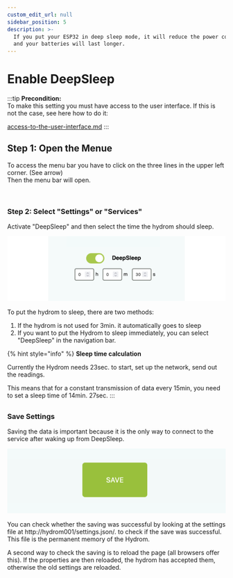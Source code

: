 ```yaml
---
custom_edit_url: null
sidebar_position: 5
description: >-
  If you put your ESP32 in deep sleep mode, it will reduce the power consumption
  and your batteries will last longer.
---
```


# Enable DeepSleep



:::tip
**Precondition:**\
To make this setting you must have access to the user interface. If this is not the case, see here how to do it:

[access-to-the-user-interface.md](../getting-started/access-to-the-user-interface.md "mention")
:::

## Step 1: Open the Menue

To access the menu bar you have to click on the three lines in the upper left corner. (See arrow)\
Then the menu bar will open.

<figure><img src="../../docs/Pics/English_Pic5" alt=""><figcaption></figcaption></figure>

### Step 2: Select "Settings" or "Services" 

Activate "DeepSleep" and then select the time the hydrom should sleep.

![](../../docs/Pics/English_Pic18.png)

To put the hydrom to sleep, there are two methods:

1. If the hydrom is not used for 3min. it automatically goes to sleep
2. If you want to put the Hydrom to sleep immediately, you can select "DeepSleep" in the navigation bar.

{% hint style="info" %}
**Sleep time calculation**

Currently the Hydrom needs 23sec. to start, set up the network, send out the readings.

This means that for a constant transmission of data every 15min, you need to set a sleep time of 14min. 27sec.
:::

##

### Save Settings

Saving the data is important because it is the only way to connect to the service after waking up from DeepSleep.

![Pressing the "save" button saves the settings.](../../docs/Pics/English_Pic6.png)

You can check whether the saving was successful by looking at the settings file at http://hydrom001/settings.json/.
to check if the save was successful.
This file is the permanent memory of the Hydrom.

A second way to check the saving is to reload the page (all browsers offer this).
If the properties are then reloaded, the hydrom has accepted them, otherwise the old settings are reloaded.